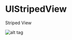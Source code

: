 # UIStripedView
Striped View

![alt tag](https://raw.github.com/maximbilan/UIStripedView/master/img/1.png)

